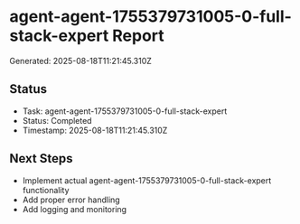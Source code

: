 # agent-agent-1755379731005-0-full-stack-expert Report

Generated: 2025-08-18T11:21:45.310Z

## Status
- Task: agent-agent-1755379731005-0-full-stack-expert
- Status: Completed
- Timestamp: 2025-08-18T11:21:45.310Z

## Next Steps
- Implement actual agent-agent-1755379731005-0-full-stack-expert functionality
- Add proper error handling
- Add logging and monitoring
